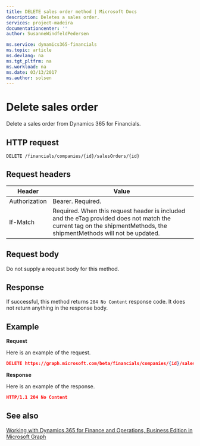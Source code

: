 ```yaml
---
title: DELETE sales order method | Microsoft Docs
description: Deletes a sales order.
services: project-madeira
documentationcenter: ''
author: SusanneWindfeldPedersen

ms.service: dynamics365-financials
ms.topic: article
ms.devlang: na
ms.tgt_pltfrm: na
ms.workload: na
ms.date: 03/13/2017
ms.author: solsen
---
```


# Delete sales order
Delete a sales order from Dynamics 365 for Financials.


## HTTP request
```
DELETE /financials/companies/{id}/salesOrders/{id}
```

## Request headers
|Header|Value|
|------|-----|
|Authorization  |Bearer. Required. |
|If-Match      |Required. When this request header is included and the eTag provided does not match the current tag on the shipmentMethods, the shipmentMethods will not be updated. |

## Request body
Do not supply a request body for this method.

## Response
If successful, this method returns ```204 No Content``` response code. It does not return anything in the response body.

## Example

**Request**

Here is an example of the request.

```json
DELETE https://graph.microsoft.com/beta/financials/companies/{id}/salesOrders/{id}
```

**Response** 

Here is an example of the response. 

```json
HTTP/1.1 204 No Content
```

## See also
[Working with Dynamics 365 for Finance and Operations, Business Edition in Microsoft Graph](../resource_types/dynamics_overview.md) 
